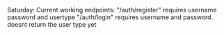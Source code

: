 Saturday:
Current working endpoints:
"/auth/register" requires username password and usertype
"/auth/login" requires username and password. doesnt return the user type yet